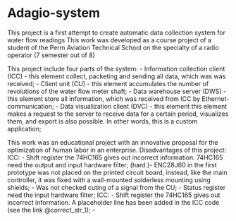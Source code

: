 # Adagio-system
This project is a first attempt to create automatic data collection system for water flow readings 
This work was developed as a course project of a student of the Perm Aviation Technical School on the specialty of a radio operator (7 semester out of 8)

This project include four parts of the system: 
    - Information collection client (ICC) - this element collect, packeting and sending all data, which was was received;
    - Client unit (CU) - this element accumulates the number of revolutions of the water flow meter shaft;
    - Data warehouse server (DWS) - this element store all information, which was received from ICC by Ethernet-communication;
    - Data visualization client (DVC) - this element this element makes a request to the server to receive data for a certain period, visualizes them, and export is also       possible. In other words, this is a custom application;
    
 This work was an educational project with an innovative proposal for the optimization of human labor in an enterprise.
 Disadvantages of this project:
      ICC:  - Shift register the 74HC165 gives out incorrect information. 74HC165 need the output and input hardware filter;
     (hard.)- ENC28J60 in the first prototype was not placed on the printed circuit board, instead, like the main controller, it was fixed with a wall-mounted solderless               mounting using shields;
            - Was not checked cuting of a signal from the CU;
            - Status register need the input hardware filter;
      ICC:  - Shift register the 74HC165 gives out incorrect information. A placeholder line has been added in the ICC code (see the link @correct_str_1);
            -
            
            

